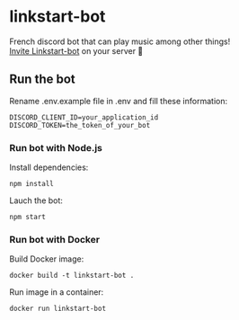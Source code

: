# linkstart-bot
French discord bot that can play music among other things!  
[Invite Linkstart-bot](https://discord.com/oauth2/authorize?client_id=784536536459771925&permissions=8&scope=bot) on your server 🤖

## Run the bot
Rename .env.example file in .env and fill these information:
```env
DISCORD_CLIENT_ID=your_application_id
DISCORD_TOKEN=the_token_of_your_bot
```

### Run bot with Node.js
Install dependencies:
```
npm install
```

Lauch the bot:
```
npm start
```

### Run bot with Docker
Build Docker image:
```
docker build -t linkstart-bot .
```

Run image in a container:
```
docker run linkstart-bot
```
